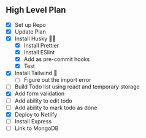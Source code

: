 ## High Level Plan

- [x] Set up Repo
- [x] Update Plan
- [x] Install Husky 🐕‍🦺
  - [x] Install Prettier
  - [x] Install ESlint
  - [x] Add as pre-commit hooks
  - [x] Test
- [x] Install Tailwind 🍃
  - [ ] Figure out the import error
- [ ] Build Todo list using react and temporary storage
- [x] Add form validation
- [ ] Add ability to edit todo
- [ ] Add ability to mark todo as done
- [x] Deploy to Netlify
- [ ] Install Express
- [ ] Link to MongoDB
